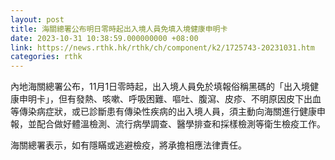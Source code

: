 ```yaml
---
layout: post
title: 海關總署公布明日零時起出入境人員免填入境健康申明卡
date: 2023-10-31 10:38:59.000000000 +08:00
link: https://news.rthk.hk/rthk/ch/component/k2/1725743-20231031.htm
categories: rthk
---
```


內地海關總署公布，11月1日零時起，出入境人員免於填報俗稱黑碼的「出入境健康申明卡」，但有發熱、咳嗽、呼吸困難、嘔吐、腹瀉、皮疹、不明原因皮下出血等傳染病症狀，或已診斷患有傳染性疾病的出入境人員，須主動向海關進行健康申報，並配合做好體溫檢測、流行病學調查、醫學排查和採樣檢測等衛生檢疫工作。

海關總署表示，如有隱瞞或逃避檢疫，將承擔相應法律責任。
